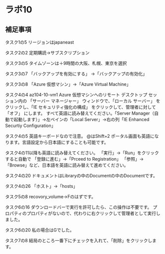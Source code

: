 # ラボ10

## 補足事項

タスク1の5
リージョンはjapaneast

タスク2の2
定期購読→サブスクリプション

タスク3の5
タイムゾーンは＋9時間の大阪、札幌、東京を選択

タスク3の7
「バックアップを有効にする」 →「バックアップの有効化」

タスク3の8
「Azure 仮想マシン」→「Azure Virtual Machine」

タスク4の4
az104-10-vm1 Azure 仮想マシンへのリモート デスクトップ セッション内の 「サーバー マネージャー」 ウィンドウで、「ローカル サーバー」 をクリックし、「IE セキュリティ強化の構成」 をクリックして、管理者に対して 「オフ」 にします。
すべて英語に読み替えてください。「Server Manager（自動で起動します）」→左ペインの「Local Server」→右の列「IE Enhanced Securtiy Configuration」

タスク4の5
英語キーボードなので注意。
@はShift+2
ポータル画面も英語になります。言語設定から日本語にすることも可能です。

タスク4の11以降も英語に読み替えてください。
「実行」→「Run」をクリックすると自動で
「登録に進む」→「Prceed to Registration」
「参照」→「Browse」など、日本語を英語に読み替えて進めてください。

タスク4の20
ドキュメントはLibraryの中のDocumentの中のDocumentです。

タスク4の26
「ホスト」→「hosts」

タスク5の8
recovory_volume→Fのはずです。

タスク6の16
ダウンロードバーで実行を許可したら、この操作は不要です。
プロパティのプロパティがないので、代わりに右クリックして管理者として実行しました。

タスク6の20
私の場合はGでした。

タスク7の8
結局のところ一番下にチェックを入れて、「削除」をクリックします。